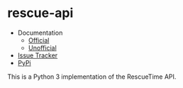 # rescue-api

* Documentation
  * [Official][0]
  * [Unofficial][1]
* [Issue Tracker][2]
* [PyPi][3]

[0]: https://www.rescuetime.com/anapi/setup/documentation
[1]: https://man.sr.ht/~mjorgensen/rescuetime-api-docs/
[2]: https://todo.sr.ht/%7Emjorgensen/rescue-api
[3]: https://pypi.org/project/rescue-api/

This is a Python 3 implementation of the RescueTime API.